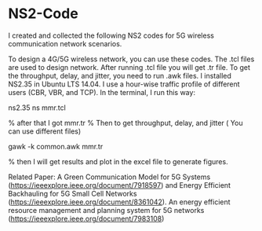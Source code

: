 # NS2-Code
I created and collected  the following NS2 codes for 5G wireless communication network scenarios. 

To design a 4G/5G wireless network, you can use these codes. The .tcl files are used to design network. After running .tcl file you will get .tr file. To get the throughput, delay, and jitter, you need to run .awk files.
I installed NS2.35 in Ubuntu LTS 14.04. I use a hour-wise traffic profile of different users (CBR, VBR, and TCP). In the terminal, I run this way:

ns2.35 ns mmr.tcl

% after that I got mmr.tr
% Then to get throughput, delay, and jitter ( You can use different files)

gawk -k common.awk mmr.tr

% then I will get results and plot in the excel file to generate figures.

Related Paper: 
A Green Communication Model for 5G Systems (https://ieeexplore.ieee.org/document/7918597) and 
Energy Efficient Backhauling for 5G Small Cell Networks (https://ieeexplore.ieee.org/document/8361042).
An energy efficient resource management and planning system for 5G networks (https://ieeexplore.ieee.org/document/7983108)
